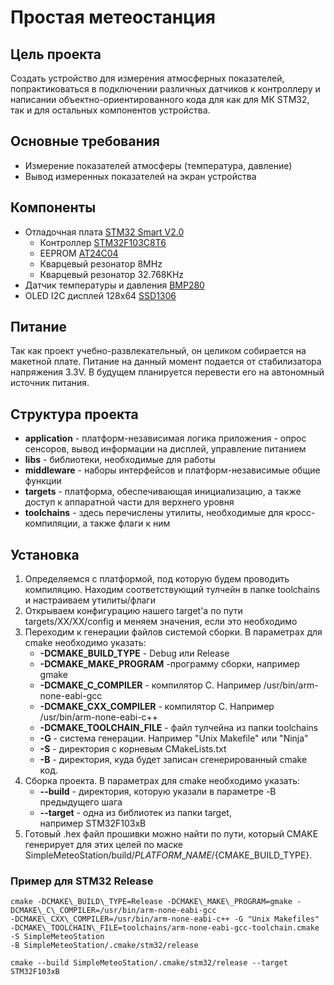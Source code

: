 # Простая метеостанция

## Цель проекта

Создать устройство для измерения атмосферных показателей, попрактиковаться в подключении различных датчиков к 
контроллеру и написании объектно-ориентированного кода для как для МК STM32, так и для остальных компонентов устройства.

## Основные требования

- Измерение показателей атмосферы (температура, давление)
- Вывод измеренных показателей на экран устройства

## Компоненты

- Отладочная плата [STM32 Smart V2.0](https://stm32-base.org/boards/STM32F103C8T6-STM32-Smart-V2.0.html#Power-LED)
  - Контроллер [STM32F103C8T6](https://www.st.com/resource/en/datasheet/stm32f103c8.pdf)
  - EEPROM [AT24C04](https://ww1.microchip.com/downloads/en/devicedoc/doc0180.pdf)
  - Кварцевый резонатор 8MHz
  - Кварцевый резонатор 32.768KHz
- Датчик температуры и давления 
  [BMP280](https://www.bosch-sensortec.com/media/boschsensortec/downloads/datasheets/bst-bmp280-ds001.pdf)
- OLED I2C дисплей 128x64 
  [SSD1306](https://cdn-shop.adafruit.com/datasheets/SSD1306.pdf)

## Питание

Так как проект учебно-развлекательный, он целиком собирается на макетной плате. Питание на данный момент подается от 
стабилизатора напряжения 3.3V. В будущем планируется перевести его на автономный источник питания.

## Структура проекта

- **application** - платформ-независимая логика приложения - опрос сенсоров, вывод информации на дисплей, управление питанием 
- **libs** - библиотеки, необходимые для работы
- **middleware** - наборы интерфейсов и платформ-независимые общие функции
- **targets** - платформа, обеспечивающая инициализацию, а также доступ к аппаратной части для верхнего уровня
- **toolchains** - здесь перечислены утилиты, необходимые для кросс-компиляции, а также флаги к ним

## Установка

1.  Определяемся с платформой, под которую будем проводить компиляцию. Находим соответствующий тулчейн в папке 
toolchains и настраиваем утилиты/флаги
2.  Открываем конфигурацию нашего target'а по пути targets/XX/XX/config и меняем значения, если это необходимо
3.  Переходим к генерации файлов системой сборки. В параметрах для cmake необходимо указать:
    - **-DCMAKE\_BUILD\_TYPE** - Debug или Release
    - **-DCMAKE\_MAKE\_PROGRAM** -программу сборки, например gmake
    - **-DCMAKE\_C\_COMPILER** - компилятор C. Например /usr/bin/arm-none-eabi-gcc
    - **-DCMAKE\_CXX\_COMPILER** - компилятор C. Например /usr/bin/arm-none-eabi-c++
    - **-DCMAKE\_TOOLCHAIN\_FILE** - файл тулчейна из папки toolchains
    - **-G** - система генерации. Например "Unix Makefile" или "Ninja"
    - **-S** - директория с корневым CMakeLists.txt
    - **-B** - директория, куда будет записан сгенерированный cmake код.
4.  Сборка проекта. В параметрах для cmake необходимо указать:
    - **\-\-build** - директория, которую указали в параметре -B предыдущего шага
    - **\-\-target** - одна из библиотек из папки target, например STM32F103xB
5.  Готовый .hex файл прошивки можно найти по пути, который CMAKE генерирует для этих целей 
по маске SimpleMeteoStation/build/${PLATFORM\_NAME}/${CMAKE\_BUILD_TYPE}. 

### Пример для STM32 Release ###

```
cmake -DCMAKE\_BUILD\_TYPE=Release -DCMAKE\_MAKE\_PROGRAM=gmake -DCMAKE\_C\_COMPILER=/usr/bin/arm-none-eabi-gcc 
-DCMAKE\_CXX\_COMPILER=/usr/bin/arm-none-eabi-c++ -G "Unix Makefiles" 
-DCMAKE\_TOOLCHAIN\_FILE=toolchains/arm-none-eabi-gcc-toolchain.cmake -S SimpleMeteoStation 
-B SimpleMeteoStation/.cmake/stm32/release

cmake --build SimpleMeteoStation/.cmake/stm32/release --target STM32F103xB
```
